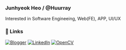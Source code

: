 ### Junhyeok Heo  /  @Huurray
Interested in Software Engineeing, Web(FE), APP, UI/UX

### 📡 Links
[![Blogger](https://img.shields.io/badge/Blogger-FF5722?style=for-the-badge&logo=blogger&logoColor=white)](https://velog.io/@huurray)
[![LinkedIn](https://img.shields.io/badge/linkedin-%230077B5.svg?style=for-the-badge&logo=linkedin&logoColor=white)](https://www.linkedin.com/in/junhyeok-heo-14b359201/)
[![OpenCV](https://img.shields.io/badge/opencv-%23white.svg?style=for-the-badge&logo=opencv&logoColor=white)](https://www.notion.so/CV-cb10e79133b44b63a72ec62cfa5846c7)
